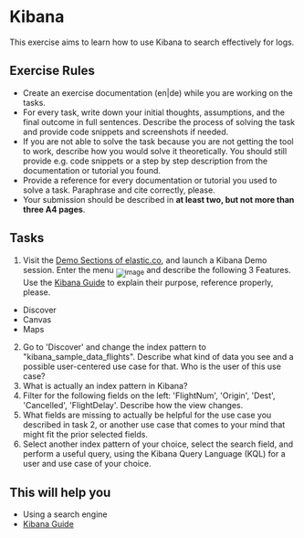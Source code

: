 # Kibana

This exercise aims to learn how to use Kibana to search effectively for logs.

## Exercise Rules

- Create an exercise documentation (en|de) while you are working on the tasks.
- For every task, write down your initial thoughts, assumptions, and the final outcome in full sentences. Describe the process of solving the task and provide code snippets and screenshots if needed.
- If you are not able to solve the task because you are not getting the tool to work, describe how you would solve it theoretically. You should still provide e.g. code snippets or a step by step description from the documentation or tutorial you found.
- Provide a reference for every documentation or tutorial you used to solve a task. Paraphrase and cite correctly, please.
- Your submission should be described in __at least two, but not more than three A4 pages__.

## Tasks

1. Visit the [Demo Sections of elastic.co](https://www.elastic.co/de/demos), and launch a Kibana Demo session. Enter the menu <sub>![image](https://user-images.githubusercontent.com/7222193/146424569-c1af9657-fecc-4c16-b383-c4f90b620b38.png)</sub> and describe the following 3 Features.
Use the [Kibana Guide](https://www.elastic.co/guide/en/kibana/current/index.html) to explain their purpose, reference properly, please. 
  - Discover
  - Canvas
  - Maps
2. Go to 'Discover' and change the index pattern to "kibana_sample_data_flights". Describe what kind of data you see and a possible user-centered use case for that. Who is the user of this use case?
3. What is actually an index pattern in Kibana?
4. Filter for the following fields on the left: 'FlightNum', 'Origin', 'Dest', 'Cancelled', 'FlightDelay'. Describe how the view changes.
5. What fields are missing to actually be helpful for the use case you described in task 2, or another use case that comes to your mind that might fit the prior selected fields.
6. Select another index pattern of your choice, select the search field, and perform a useful query, using the Kibana Query Language (KQL) for a user and use case of your choice.

## This will help you

- Using a search engine
- [Kibana Guide](https://www.elastic.co/guide/en/kibana/current/index.html)
